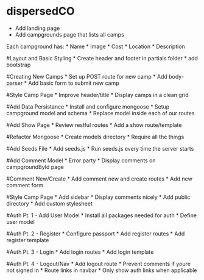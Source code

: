 # dispersedCO

* Add landing page
* Add campgrounds page that lists all camps

Each campground has:
    * Name
    * Image
    * Cost
    * Location
    * Description

#Layout and Basic Styling
    * Create header and footer in partials folder
    * add bootstrap

#Creating New Camps
    * Set up POST route for new camp
    * Add body-parser
    * Add basic form to submit new camp

#Style Camp Page
    * Improve header/title
    * Display camps in a clean grid

#Add Data Persistance
    * Install and configure mongoose
    * Setup campground model and schema
    * Replace model inside each of our routes

#Add Show Page
    * Review restful routes
    * Add a show route/template

#Refactor Mongoose
    * Create models directory
    * Require all the things

#Add Seeds File
    * Add seeds.js
    * Run seeds.js every time the server starts

#Add Comment Model
    * Error party
    * Display comments on campgroundById page

#Comment New/Create
    * Add comment new and create routes
    * Add new comment form

#Style Camp Page
    * Add sidebar
    * Display comments nicely
    * Add public directory
    * Add custom stylesheet

#Auth Pt. 1 - Add User Model
    * Install all packages needed for auth
    * Define user model

#Auth Pt. 2 - Register
    * Configure passport
    * Add register routes
    * Add register template

#Auth Pt. 3 - Login
    * Add login routes
    * Add login template

#Auth Pt. 4 - Logout/Nav
    * Add logout route
    * Prevent comments if youre not signed in
    * Route links in navbar
    * Only show auth links when applicable